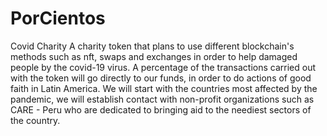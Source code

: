 # PorCientos
Covid Charity
A charity token that plans to use different blockchain's methods such as nft,
swaps and exchanges in order to help damaged people by the covid-19 virus.
A percentage of the transactions carried out with the token will go directly to
our funds, in order to do actions of good faith in Latin America. We will start
with the countries most affected by the pandemic, we will establish contact
with non-profit organizations such as CARE - Peru who are dedicated to
bringing aid to the neediest sectors of the country.
